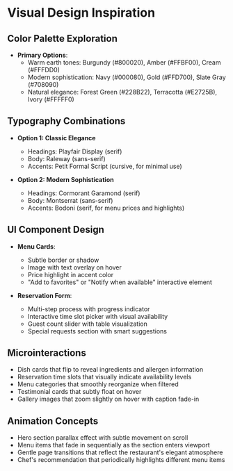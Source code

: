 # Visual Design Inspiration

## Color Palette Exploration
- **Primary Options**:
  - Warm earth tones: Burgundy (#800020), Amber (#FFBF00), Cream (#FFFDD0)
  - Modern sophistication: Navy (#000080), Gold (#FFD700), Slate Gray (#708090)
  - Natural elegance: Forest Green (#228B22), Terracotta (#E2725B), Ivory (#FFFFF0)

## Typography Combinations
- **Option 1: Classic Elegance**
  - Headings: Playfair Display (serif)
  - Body: Raleway (sans-serif)
  - Accents: Petit Formal Script (cursive, for minimal use)

- **Option 2: Modern Sophistication**
  - Headings: Cormorant Garamond (serif)
  - Body: Montserrat (sans-serif)
  - Accents: Bodoni (serif, for menu prices and highlights)

## UI Component Design
- **Menu Cards**:
  - Subtle border or shadow
  - Image with text overlay on hover
  - Price highlight in accent color
  - "Add to favorites" or "Notify when available" interactive element

- **Reservation Form**:
  - Multi-step process with progress indicator
  - Interactive time slot picker with visual availability
  - Guest count slider with table visualization
  - Special requests section with smart suggestions

## Microinteractions
- Dish cards that flip to reveal ingredients and allergen information
- Reservation time slots that visually indicate availability levels
- Menu categories that smoothly reorganize when filtered
- Testimonial cards that subtly float on hover
- Gallery images that zoom slightly on hover with caption fade-in

## Animation Concepts
- Hero section parallax effect with subtle movement on scroll
- Menu items that fade in sequentially as the section enters viewport
- Gentle page transitions that reflect the restaurant's elegant atmosphere
- Chef's recommendation that periodically highlights different menu items
